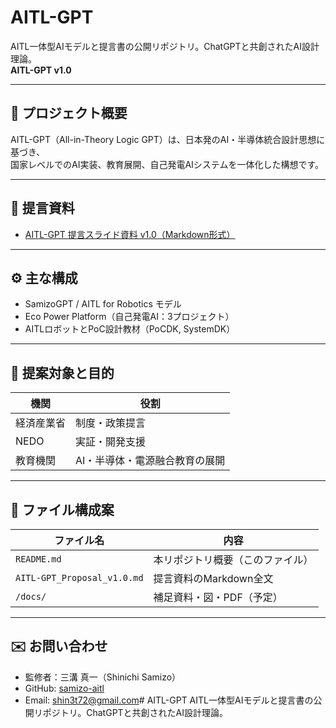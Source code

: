 # AITL-GPT

AITL一体型AIモデルと提言書の公開リポジトリ。ChatGPTと共創されたAI設計理論。  
**AITL-GPT v1.0**

---

## 🧠 プロジェクト概要

AITL-GPT（All-in-Theory Logic GPT）は、日本発のAI・半導体統合設計思想に基づき、  
国家レベルでのAI実装、教育展開、自己発電AIシステムを一体化した構想です。

---

## 📘 提言資料

- [AITL-GPT 提言スライド資料 v1.0（Markdown形式）](AITL-GPT_Proposal_v1.0.md)

---

## ⚙️ 主な構成

- SamizoGPT / AITL for Robotics モデル
- Eco Power Platform（自己発電AI：3プロジェクト）
- AITLロボットとPoC設計教材（PoCDK, SystemDK）

---

## 🧩 提案対象と目的

| 機関 | 役割 |
|------|------|
| 経済産業省 | 制度・政策提言 |
| NEDO | 実証・開発支援 |
| 教育機関 | AI・半導体・電源融合教育の展開 |

---

## 📂 ファイル構成案

| ファイル名 | 内容 |
|------------|------|
| `README.md` | 本リポジトリ概要（このファイル） |
| `AITL-GPT_Proposal_v1.0.md` | 提言資料のMarkdown全文 |
| `/docs/` | 補足資料・図・PDF（予定） |

---

## ✉️ お問い合わせ

- 監修者：三溝 真一（Shinichi Samizo）  
- GitHub: [samizo-aitl](https://github.com/samizo-aitl)  
- Email: shin3t72@gmail.com# AITL-GPT
AITL一体型AIモデルと提言書の公開リポジトリ。ChatGPTと共創されたAI設計理論。
